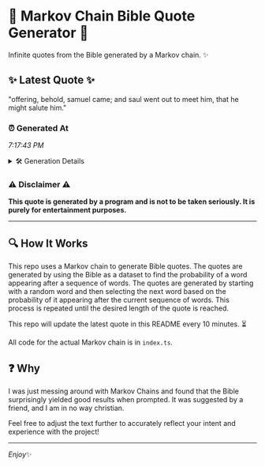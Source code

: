 # 📖 Markov Chain Bible Quote Generator 📖

Infinite quotes from the Bible generated by a Markov chain. ✨

## ✨ Latest Quote ✨
"offering, behold, samuel came; and saul went out to meet him, that he might salute him."

### ⏰ Generated At
*7:17:43 PM*

<details>
    <summary>🛠️ Generation Details</summary>
    <p>
        <strong>🌱 Seed:</strong> offering,<br>
        <strong>🔄 Iterations:</strong> 15<br>
        <strong>📜 Context History:</strong><br>[ offering, ]: behold,<br>[ offering,, behold, ]: samuel<br>[ offering,, behold,, samuel ]: came;<br>[ offering,, behold,, samuel, came; ]: and<br>[ offering,, behold,, samuel, came;, and ]: saul<br>[ offering,, behold,, samuel, came;, and, saul ]: went<br>[ behold,, samuel, came;, and, saul, went ]: out<br>[ samuel, came;, and, saul, went, out ]: to<br>[ came;, and, saul, went, out, to ]: meet<br>[ and, saul, went, out, to, meet ]: him,<br>[ saul, went, out, to, meet, him, ]: that<br>[ went, out, to, meet, him,, that ]: he<br>[ out, to, meet, him,, that, he ]: might<br>[ to, meet, him,, that, he, might ]: salute<br>[ meet, him,, that, he, might, salute ]: him.<br>
    </p>
</details>

### ⚠️ Disclaimer ⚠️
**This quote is generated by a program and is not to be taken seriously. It is purely for entertainment purposes.**

---

## 🔍 How It Works

This repo uses a Markov chain to generate Bible quotes. The quotes are generated by using the Bible as a dataset to find the probability of a word appearing after a sequence of words. The quotes are generated by starting with a random word and then selecting the next word based on the probability of it appearing after the current sequence of words. This process is repeated until the desired length of the quote is reached.

This repo will update the latest quote in this README every 10 minutes. ⏳

All code for the actual Markov chain is in `index.ts`.

## ❓ Why

I was just messing around with Markov Chains and found that the Bible surprisingly yielded good results when prompted. 
It was suggested by a friend, and I am in no way christian.

Feel free to adjust the text further to accurately reflect your intent and experience with the project!

---

*Enjoy*✨

